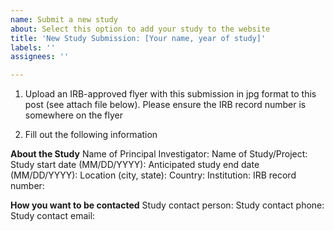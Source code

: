 ```yaml
---
name: Submit a new study
about: Select this option to add your study to the website
title: 'New Study Submission: [Your name, year of study]'
labels: ''
assignees: ''

---
```


1. Upload an IRB-approved flyer with this submission in jpg format to this post (see attach file below). Please ensure the IRB record number is somewhere on the flyer

2. Fill out the following information

**About the Study**
Name of Principal Investigator:
Name of Study/Project:
Study start date (MM/DD/YYYY): 
Anticipated study end date (MM/DD/YYYY):
Location (city, state):
Country:
Institution:
IRB record number:

**How you want to be contacted**
Study contact person:
Study contact phone:
Study contact email:
